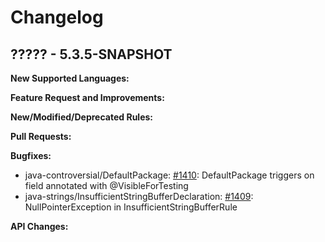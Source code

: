 # Changelog

## ????? - 5.3.5-SNAPSHOT

**New Supported Languages:**


**Feature Request and Improvements:**


**New/Modified/Deprecated Rules:**


**Pull Requests:**


**Bugfixes:**

*   java-controversial/DefaultPackage:
    [#1410](https://sourceforge.net/p/pmd/bugs/1410/): DefaultPackage triggers on field annotated with @VisibleForTesting
*   java-strings/InsufficientStringBufferDeclaration:
    [#1409](https://sourceforge.net/p/pmd/bugs/1409/): NullPointerException in InsufficientStringBufferRule

**API Changes:**

